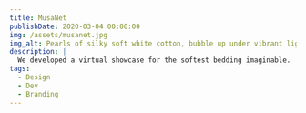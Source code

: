 ```yaml
---
title: MusaNet
publishDate: 2020-03-04 00:00:00
img: /assets/musanet.jpg
img_alt: Pearls of silky soft white cotton, bubble up under vibrant lighting
description: |
  We developed a virtual showcase for the softest bedding imaginable.
tags:
  - Design
  - Dev
  - Branding
---
```


